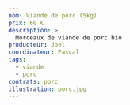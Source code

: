 ```yaml
---
nom: Viande de porc (5kg)
prix: 60 €
description: >
  Morceaux de viande de porc bio
producteur: Joel
coordinateur: Pascal
tags: 
  - viande
  - porc
contrats: porc
illustration: porc.jpg   
---
```

